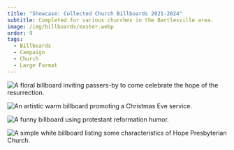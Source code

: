 ```yaml
---
title: "Showcase: Collected Church Billboards 2021-2024"
subtitle: Completed for various churches in the Bartlesville area.
image: /img/billboards/easter.webp
order: 9
tags:
  - Billboards
  - Campaign
  - Church
  - Large Format
---
```


![A floral billboard inviting passers-by to come celebrate the hope of the resurrection.](/img/billboards/easter.webp)

![An artistic warm billboard promoting a Christmas Eve service.](/img/billboards/lessons-and-carols.webp)

![A funny billboard using protestant reformation humor.](/img/billboards/nailing-it.webp)

![A simple white billboard listing some characteristics of Hope Presbyterian Church.](/img/billboards/conservative-points.webp)
